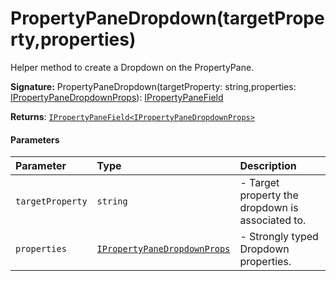 # PropertyPaneDropdown(targetProperty,properties)

Helper method to create a Dropdown on the PropertyPane.

**Signature:** PropertyPaneDropdown(targetProperty: string,properties: [IPropertyPaneDropdownProps](../sp-client-preview/ipropertypanedropdownprops.md)): [IPropertyPaneField](../sp-client-preview/ipropertypanefield.md)<IPropertyPaneDropdownProps>

**Returns**: [`IPropertyPaneField<IPropertyPaneDropdownProps>`](../sp-client-preview/ipropertypanefield.md)



#### Parameters


| Parameter	   | Type    | Description |
|:-------------|:---------------|:------------|
| `targetProperty`    | `string` | - Target property the dropdown is associated to. |
| `properties`    | [`IPropertyPaneDropdownProps`](../sp-client-preview/ipropertypanedropdownprops.md) | - Strongly typed Dropdown properties. |

